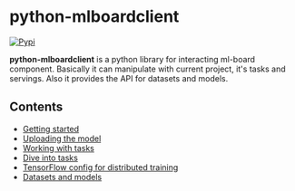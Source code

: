 # python-mlboardclient

[![Pypi](https://img.shields.io/badge/pypi-python--mlboardclient-green.svg)](https://pypi.python.org/pypi/python-mlboardclient)

**python-mlboardclient** is a python library for interacting ml-board component.
Basically it can manipulate with current project, it's tasks and servings.
Also it provides the API for datasets and models.

## Contents

* [Getting started](getting-started.md)
* [Uploading the model](upload-model.md)
* [Working with tasks](work-with-tasks.md)
* [Dive into tasks](dive-into-tasks.md)
* [TensorFlow config for distributed training](tf-conf-gen.md)
* [Datasets and models](datasets-and-models.md)
